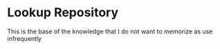 # Lookup Repository
This is the base of the knowledge that I do not want to memorize as use infrequently
